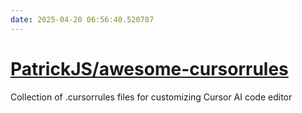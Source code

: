 ```yaml
---
date: 2025-04-20 06:56:40.520787
---
```


# [PatrickJS/awesome-cursorrules](https://github.com/PatrickJS/awesome-cursorrules)

Collection of .cursorrules files for customizing Cursor AI code editor